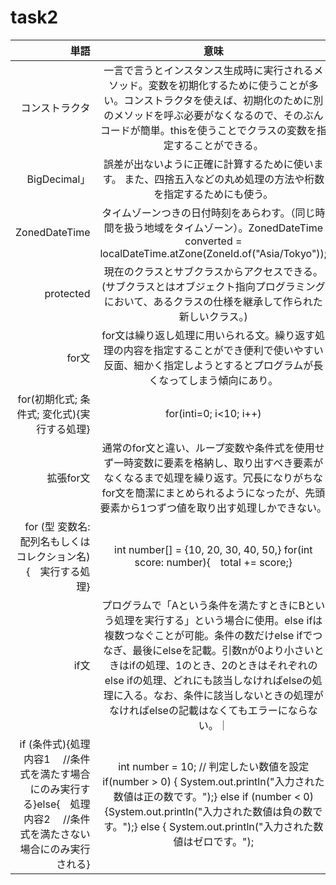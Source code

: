 # task2
|単語|意味 | 
|---:| :---: |
|コンストラクタ|一言で言うとインスタンス生成時に実行されるメソッド。変数を初期化するために使うことが多い。コンストラクタを使えば、初期化のために別のメソッドを呼ぶ必要がなくなるので、そのぶんコードが簡単。thisを使うことでクラスの変数を指定することができる。|
|BigDecimal」|誤差が出ないように正確に計算するために使います。 また、四捨五入などの丸め処理の方法や桁数を指定するためにも使う。|
|ZonedDateTime|タイムゾーンつきの日付時刻をあらわす。（同じ時間を扱う地域をタイムゾーン）。ZonedDateTime converted = localDateTime.atZone(ZoneId.of("Asia/Tokyo"));|
|protected|現在のクラスとサブクラスからアクセスできる。(サブクラスとはオブジェクト指向プログラミングにおいて、あるクラスの仕様を継承して作られた新しいクラス。)|
|for文|for文は繰り返し処理に用いられる文。繰り返す処理の内容を指定することができ便利で使いやすい反面、細かく指定しようとするとプログラムが長くなってしまう傾向にあり。|
|for(初期化式; 条件式; 変化式){実行する処理}|for(inti=0; i<10; i++)|
|拡張for文|通常のfor文と違い、ループ変数や条件式を使用せず一時変数に要素を格納し、取り出すべき要素がなくなるまで処理を繰り返す。冗長になりがちなfor文を簡潔にまとめられるようになったが、先頭要素から1つずつ値を取り出す処理しかできない。|
|for (型 変数名: 配列名もしくはコレクション名){　実行する処理}|int number[] = {10, 20, 30, 40, 50,} for(int score: number){　total += score;}|
|if文|プログラムで「Aという条件を満たすときにBという処理を実行する」という場合に使用。else ifは複数つなぐことが可能。条件の数だけelse ifでつなぎ、最後にelseを記載。引数nが0より小さいときはifの処理、1のとき、2のときはそれぞれのelse ifの処理、どれにも該当しなければelseの処理に入る。なお、条件に該当しないときの処理がなければelseの記載はなくてもエラーにならない。｜
|if (条件式){処理内容1 　//条件式を満たす場合にのみ実行する}else{　処理内容2 　//条件式を満たさない場合にのみ実行される}| int number = 10; // 判定したい数値を設定if(number > 0) { System.out.println("入力された数値は正の数です。");} else if (number < 0) {System.out.println("入力された数値は負の数です。");} else { System.out.println("入力された数値はゼロです。");|


